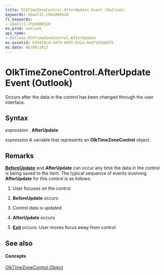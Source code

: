 ```yaml
---
title: OlkTimeZoneControl.AfterUpdate Event (Outlook)
keywords: vbaol11.chm1000528
f1_keywords:
- vbaol11.chm1000528
ms.prod: outlook
api_name:
- Outlook.OlkTimeZoneControl.AfterUpdate
ms.assetid: b34419cd-3df9-6855-032a-8ed7193a82fb
ms.date: 06/08/2017
---
```



# OlkTimeZoneControl.AfterUpdate Event (Outlook)

Occurs after the data in the control has been changed through the user interface.


## Syntax

 _expression_ . **AfterUpdate**

 _expression_ A variable that represents an **OlkTimeZoneControl** object.


## Remarks

 **[BeforeUpdate](olktimezonecontrol-beforeupdate-event-outlook.md)** and **AfterUpdate** can occur any time the data in the control is being saved to the item. The typical sequence of events involving **AfterUpdate** for this control is as follows:


1. User focuses on the control
    
2. **BeforeUpdate** occurs
    
3. Control data is updated
    
4. **AfterUpdate** occurs
    
5. **[Exit](olktimezonecontrol-exit-event-outlook.md)** occurs: User moves focus away from control
    



## See also


#### Concepts


[OlkTimeZoneControl Object](olktimezonecontrol-object-outlook.md)

